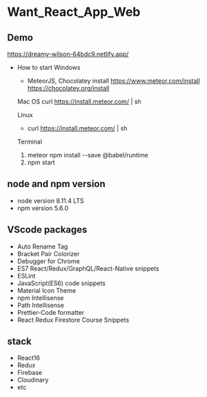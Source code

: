 # Want_React_App_Web

## Demo
https://dreamy-wilson-64bdc9.netlify.app/


* How to start
    Windows 
    * MeteorJS, Chocolatey install
        https://www.meteor.com/install
        https://chocolatey.org/install

    Mac OS
    curl https://install.meteor.com/ | sh

    Linux
    * curl https://install.meteor.com/ | sh

    Terminal
    1. meteor npm install --save @babel/runtime
    2. npm start

## node and npm version
* node version 8.11.4 LTS  
* npm version 5.6.0  

## VScode packages
* Auto Rename Tag  
* Bracket Pair Colorizer  
* Debugger for Chrome  
* ES7 React/Redux/GraphQL/React-Native snippets  
* ESLint  
* JavaScript(ES6) code snippets  
* Material Icon Theme  
* npm Intellisense  
* Path Intellisense  
* Prettier-Code formatter  
* React Redux Firestore Course Snippets  

## stack
* React16  
* Redux  
* Firebase  
* Cloudinary
* etc
